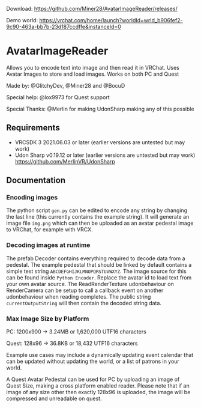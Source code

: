 Download: https://github.com/Miner28/AvatarImageReader/releases/

Demo world: https://vrchat.com/home/launch?worldId=wrld_b906fef2-9c90-463a-bb7b-23d187ccdffe&instanceId=0

# AvatarImageReader
Allows you to encode text into image and then read it in VRChat. Uses Avatar Images to store and load images.
Works on both PC and Quest

Made by: @GlitchyDev, @Miner28 and @BocuD

Special help: @lox9973 for Quest support

Special Thanks: @Merlin for making UdonSharp making any of this possible

## Requirements
- VRCSDK 3 2021.06.03 or later (earlier versions are untested but may work)
- Udon Sharp v0.19.12 or later (earlier versions are untested but may work) https://github.com/MerlinVR/UdonSharp

## Documentation
### Encoding images
The python script `gen.py` can be edited to encode any string by changing the last line (this currently contains the example string). It will generate an image file `img.png` which can then be uploaded as an avatar pedestal image to VRChat, for example with VRCX.

### Decoding images at runtime
The prefab Decoder contains everything required to decode data from a pedestal. The example pedestal that should be linked by default contains a simple test string `ABCDEFGHIJKLMNOPQRSTUVWXYZ`. The image source for this can be found inside `Python Encoder`. Replace the avatar id to load text from your own avatar source. The ReadRenderTexture udonbehaviour on RenderCamera can be setup to call a callback event on another udonbehaviour when reading completes. The public string `currentOutputString` will then contain the decoded string data.

### Max Image Size by Platform
PC: 1200x900 -> 3.24MB or 1,620,000 UTF16 characters

Quest: 128x96 -> 36.8KB or 18,432 UTF16 characters

Example use cases may include a dynamically updating event calendar that can be updated without updating the world, or a list of patrons in your world. 

A Quest Avatar Pedestal can be used for PC by uploading an image of Quest Size, making a cross platform enabled reader.
Please note that if an image of any size other then exactly 128x96 is uploaded, the image will be compressed and unreadable on quest.
